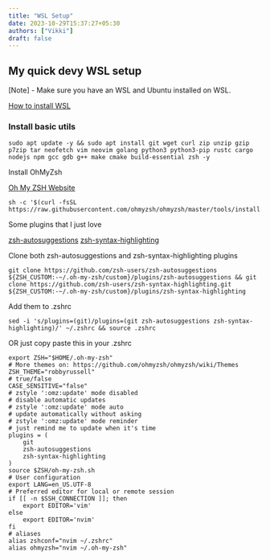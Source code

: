 ```yaml
---
title: "WSL Setup"
date: 2023-10-29T15:37:27+05:30
authors: ["Vikki"]
draft: false
---
```


## My quick devy WSL setup

[Note] - Make sure you have an WSL and Ubuntu installed on WSL.

[How to install WSL](https://learn.microsoft.com/en-us/windows/wsl/install)


### Install basic utils

```
sudo apt update -y && sudo apt install git wget curl zip unzip gzip p7zip tar neofetch vim neovim golang python3 python3-pip rustc cargo nodejs npm gcc gdb g++ make cmake build-essential zsh -y
```
Install OhMyZsh

[Oh My ZSH Website](https://ohmyz.sh/)


```
sh -c '$(curl -fsSL https://raw.githubusercontent.com/ohmyzsh/ohmyzsh/master/tools/install.sh)'
```

Some plugins that I just love

[zsh-autosuggestions](https://github.com/zsh-users/zsh-autosuggestions/blob/master/INSTALL.md#oh-my-zsh)
[zsh-syntax-highlighting](https://github.com/zsh-users/zsh-syntax-highlighting/blob/master/INSTALL.md)

Clone both zsh-autosuggestions and zsh-syntax-highlighting plugins

```
git clone https://github.com/zsh-users/zsh-autosuggestions ${ZSH_CUSTOM:-~/.oh-my-zsh/custom}/plugins/zsh-autosuggestions && git clone https://github.com/zsh-users/zsh-syntax-highlighting.git ${ZSH_CUSTOM:-~/.oh-my-zsh/custom}/plugins/zsh-syntax-highlighting
```

Add them to .zshrc

```
sed -i 's/plugins=(git)/plugins=(git zsh-autosuggestions zsh-syntax-highlighting)/' ~/.zshrc && source .zshrc
```

OR just copy paste this in your .zshrc

```
export ZSH="$HOME/.oh-my-zsh"
# More themes on: https://github.com/ohmyzsh/ohmyzsh/wiki/Themes
ZSH_THEME="robbyrussell"
# true/false
CASE_SENSITIVE="false"
# zstyle ':omz:update' mode disabled
# disable automatic updates
# zstyle ':omz:update' mode auto
# update automatically without asking
# zstyle ':omz:update' mode reminder
# just remind me to update when it's time
plugins = (
	git
	zsh-autosuggestions
	zsh-syntax-highlighting
)
source $ZSH/oh-my-zsh.sh
# User configuration
export LANG=en_US.UTF-8
# Preferred editor for local or remote session
if [[ -n $SSH_CONNECTION ]]; then
	export EDITOR='vim'
else
	export EDITOR='nvim'
fi
# aliases
alias zshconf="nvim ~/.zshrc"
alias ohmyzsh="nvim ~/.oh-my-zsh"
```